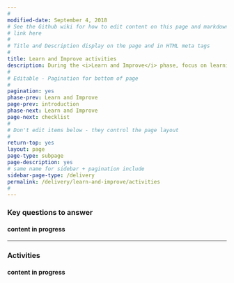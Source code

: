 ```yaml
---
#
modified-date: September 4, 2018
# See the Github wiki for how to edit content on this page and markdown styles you can use:
# link here
#
# Title and Description display on the page and in HTML meta tags
#
title: Learn and Improve activities
description: During the <i>Learn and Improve</i> phase, focus on learning about the evolving needs of your users. Then design, build, test, and deploy those features.
#
# Editable - Pagination for bottom of page
#
pagination: yes
phase-prev: Learn and Improve
page-prev: introduction
phase-next: Learn and Improve
page-next: checklist
#
# Don't edit items below - they control the page layout
#
return-top: yes
layout: page
page-type: subpage
page-description: yes
# same name for sidebar + pagination include
sidebar-page-type: /delivery
permalink: /delivery/learn-and-improve/activities
#
---
```


### Key questions to answer

#### content in progress

<hr>

### Activities

#### content in progress

<br/>
